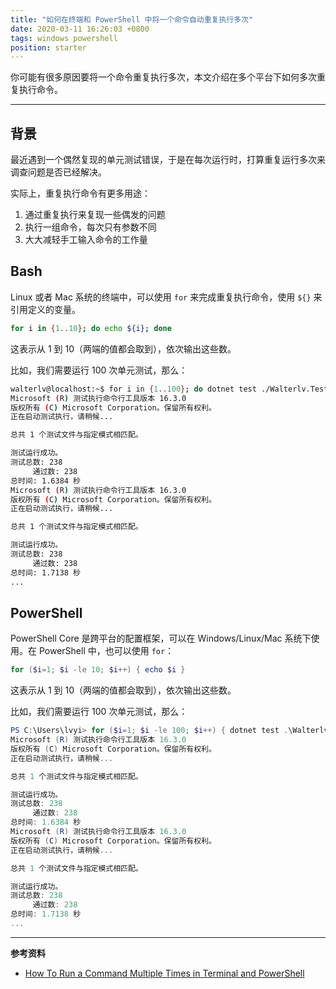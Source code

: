 ```yaml
---
title: "如何在终端和 PowerShell 中将一个命令自动重复执行多次"
date: 2020-03-11 16:26:03 +0800
tags: windows powershell
position: starter
---
```


你可能有很多原因要将一个命令重复执行多次，本文介绍在多个平台下如何多次重复执行命令。

---

<div id="toc"></div>

## 背景

最近遇到一个偶然复现的单元测试错误，于是在每次运行时，打算重复运行多次来调查问题是否已经解决。

实际上，重复执行命令有更多用途：

1. 通过重复执行来复现一些偶发的问题
1. 执行一组命令，每次只有参数不同
1. 大大减轻手工输入命令的工作量

## Bash

Linux 或者 Mac 系统的终端中，可以使用 `for` 来完成重复执行命令，使用 `${}` 来引用定义的变量。

```bash
for i in {1..10}; do echo ${i}; done
```

这表示从 1 到 10（两端的值都会取到），依次输出这些数。

比如，我们需要运行 100 次单元测试，那么：

```bash
walterlv@localhost:~$ for i in {1..100}; do dotnet test ./Walterlv.Tests.dll; done
Microsoft (R) 测试执行命令行工具版本 16.3.0
版权所有 (C) Microsoft Corporation。保留所有权利。
正在启动测试执行，请稍候...

总共 1 个测试文件与指定模式相匹配。

测试运行成功。
测试总数: 238
     通过数: 238
总时间: 1.6384 秒
Microsoft (R) 测试执行命令行工具版本 16.3.0
版权所有 (C) Microsoft Corporation。保留所有权利。
正在启动测试执行，请稍候...

总共 1 个测试文件与指定模式相匹配。

测试运行成功。
测试总数: 238
     通过数: 238
总时间: 1.7138 秒
...
```

## PowerShell

PowerShell Core 是跨平台的配置框架，可以在 Windows/Linux/Mac 系统下使用。在 PowerShell 中，也可以使用 `for`：

```powershell
for ($i=1; $i -le 10; $i++) { echo $i }
```

这表示从 1 到 10（两端的值都会取到），依次输出这些数。

比如，我们需要运行 100 次单元测试，那么：

```powershell
PS C:\Users\lvyi> for ($i=1; $i -le 100; $i++) { dotnet test .\Walterlv.Tests.dll }
Microsoft (R) 测试执行命令行工具版本 16.3.0
版权所有 (C) Microsoft Corporation。保留所有权利。
正在启动测试执行，请稍候...

总共 1 个测试文件与指定模式相匹配。

测试运行成功。
测试总数: 238
     通过数: 238
总时间: 1.6384 秒
Microsoft (R) 测试执行命令行工具版本 16.3.0
版权所有 (C) Microsoft Corporation。保留所有权利。
正在启动测试执行，请稍候...

总共 1 个测试文件与指定模式相匹配。

测试运行成功。
测试总数: 238
     通过数: 238
总时间: 1.7138 秒
...
```

---

**参考资料**

- [How To Run a Command Multiple Times in Terminal and PowerShell](https://medium.com/better-programming/how-to-run-a-command-multiple-times-in-terminal-and-powershell-5af76df8d123)

